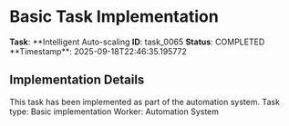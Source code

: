 # Basic Task Implementation

**Task**: **Intelligent Auto-scaling
**ID**: task_0065
**Status**: COMPLETED
**Timestamp\*\*: 2025-09-18T22:46:35.195772

## Implementation Details

This task has been implemented as part of the automation system.
Task type: Basic implementation
Worker: Automation System
